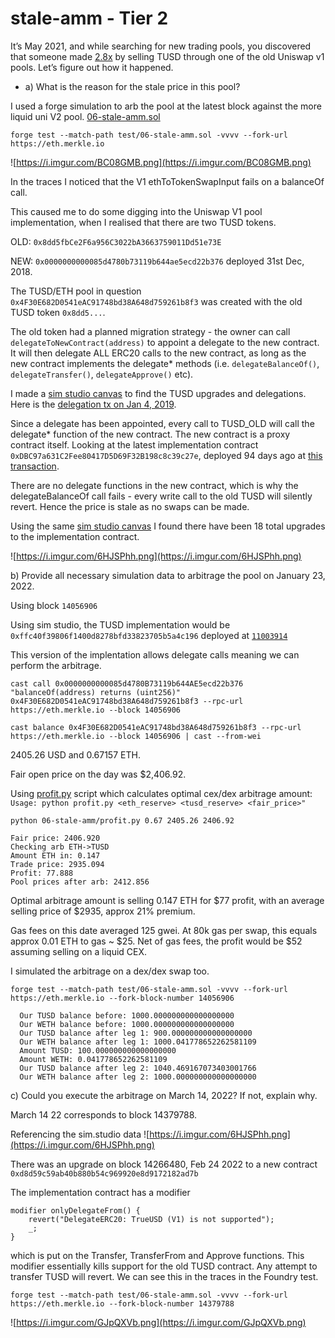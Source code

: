 # stale-amm - Tier 2
It’s May 2021, and while searching for new trading pools, you discovered that someone made [2.8x](https://etherscan.io/tx/0x3f1b5baef6ea7f622834eabe7634bf89e3f473b62a73e357fdd04a1a5cf32ecf) by selling TUSD through one of the old Uniswap v1 pools. Let’s figure out how it happened.

- a) What is the reason for the stale price in this pool?

I used a forge simulation to arb the pool at the latest block against the more liquid uni V2 pool. [06-stale-amm.sol](../test/06-stale-amm.sol)

```
forge test --match-path test/06-stale-amm.sol -vvvv --fork-url https://eth.merkle.io 
```

![https://i.imgur.com/BC08GMB.png](https://i.imgur.com/BC08GMB.png)

In the traces I noticed that the V1 ethToTokenSwapInput fails on a balanceOf call.

This caused me to do some digging into the Uniswap V1 pool implementation, when I realised that there are two TUSD tokens.

OLD: `0x8dd5fbCe2F6a956C3022bA3663759011Dd51e73E`

NEW: `0x0000000000085d4780b73119b644ae5ecd22b376` deployed 31st Dec, 2018.

The TUSD/ETH pool in question `0x4F30E682D0541eAC91748bd38A648d759261b8f3` was created with the old TUSD token `0x8dd5...`. 

The old token had a planned migration strategy - the owner can call `delegateToNewContract(address)` to appoint a delegate to the new contract. It will then delegate ALL ERC20 calls to the new contract, as long as the new contract implements the delegate* methods (i.e. `delegateBalanceOf()`, `delegateTransfer()`, `delegateApprove()` etc).

I made a [sim studio canvas](https://studio.sim.io/cheb/canvases/7ca1600c-6c47-4f7f-a731-69778e0b800b) to find the TUSD upgrades and delegations. Here is the [delegation tx on Jan 4, 2019](https://etherscan.io/tx/0x81c880de8f67362cb4792990560a6adf9aab819bbe28e334867ce8e4f88415a6).

Since a delegate has been appointed, every call to TUSD_OLD will call the delegate* function of the new contract.
The new contract is a proxy contract itself. 
Looking at the latest implementation contract `0xDBC97a631C2Fee80417D5D69F32B198c8c39c27e`, deployed 94 days ago at [this transaction](https://etherscan.io/tx/0x8d5426f8dda769102c916286d8a8d18f25257a7940b8ae9ac0988633865e1758). 

There are no delegate functions in the new contract, which is why the delegateBalanceOf call fails - every write call to the old TUSD will silently revert. Hence the price is stale as no swaps can be made. 


Using the same [sim studio canvas](https://studio.sim.io/cheb/canvases/7ca1600c-6c47-4f7f-a731-69778e0b800b) I found there have been 18 total upgrades to the implementation contract. 

![https://i.imgur.com/6HJSPhh.png](https://i.imgur.com/6HJSPhh.png)

b) Provide all necessary simulation data to arbitrage the pool on January 23, 2022.

Using block `14056906`

Using sim studio, the TUSD implementation would be 
`0xffc40f39806f1400d8278bfd33823705b5a4c196` deployed at [`11003914`](https://etherscan.io/tx/0x9b3084b24ae7a0869ef73b845417a2e7a8162167434263c14770c75db9e0a7a4)

This version of the implentation allows delegate calls meaning we can perform the arbitrage.

`cast call 0x0000000000085d4780B73119b644AE5ecd22b376 "balanceOf(address) returns (uint256)" 0x4F30E682D0541eAC91748bd38A648d759261b8f3 --rpc-url https://eth.merkle.io --block 14056906`

`cast balance 0x4F30E682D0541eAC91748bd38A648d759261b8f3 --rpc-url https://eth.merkle.io --block 14056906 | cast --from-wei`

2405.26 USD and
0.67157 ETH.

Fair open price on the day was $2,406.92.

Using [profit.py](../profit.py) script which calculates optimal cex/dex arbitrage amount:
`Usage: python profit.py <eth_reserve> <tusd_reserve> <fair_price>"`

```
python 06-stale-amm/profit.py 0.67 2405.26 2406.92

Fair price: 2406.920
Checking arb ETH->TUSD
Amount ETH in: 0.147
Trade price: 2935.094
Profit: 77.888
Pool prices after arb: 2412.856
```
Optimal arbitrage amount is selling 0.147 ETH for $77 profit, with an 
average selling price of $2935, approx 21% premium.

Gas fees on this date averaged 125 gwei. At 80k gas per swap,
this equals approx 0.01 ETH to gas ~ $25. 
Net of gas fees, the profit would be $52 assuming selling on a liquid CEX.

I simulated the arbitrage on a dex/dex swap too.

`forge test --match-path test/06-stale-amm.sol -vvvv --fork-url https://eth.merkle.io --fork-block-number 14056906`

```
  Our TUSD balance before: 1000.000000000000000000
  Our WETH balance before: 1000.000000000000000000
  Our TUSD balance after leg 1: 900.000000000000000000
  Our WETH balance after leg 1: 1000.041778652262581109
  Amount TUSD: 100.000000000000000000
  Amount WETH: 0.041778652262581109
  Our TUSD balance after leg 2: 1040.469167073403001766
  Our WETH balance after leg 2: 1000.000000000000000000
```

c) Could you execute the arbitrage on March 14, 2022? If not, explain why.

March 14 22 corresponds to block 14379788. 

Referencing the sim.studio data
![https://i.imgur.com/6HJSPhh.png](https://i.imgur.com/6HJSPhh.png)

There was an upgrade on block 14266480, Feb 24 2022 to a new contract 
`0xd8d59c59ab40b880b54c969920e8d9172182ad7b`

The implementation contract has a modifier
```
modifier onlyDelegateFrom() {
    revert("DelegateERC20: TrueUSD (V1) is not supported");
    _;
}
```

which is put on the Transfer, TransferFrom and Approve functions.
This modifier essentially kills support for the old TUSD contract. Any attempt to transfer TUSD will revert. We can see this in the traces in the Foundry test.

`forge test --match-path test/06-stale-amm.sol -vvvv --fork-url https://eth.merkle.io --fork-block-number 14379788`

![https://i.imgur.com/GJpQXVb.png](https://i.imgur.com/GJpQXVb.png)